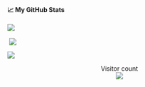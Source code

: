 #### &#x1f4c8; My GitHub Stats

<p><img align="center" src="https://github-readme-stats-one-bice.vercel.app/api?username=gnahtcouq&count_private=true&theme=tokyonight&show_icons=true&include_all_commits=true&role=OWNER,ORGANIZATION_MEMBER,COLLABORATOR" /></p>
<p>&nbsp;<img align="center" src="https://github-readme-stats-one-bice.vercel.app/api/top-langs/?username=gnahtcouq&count_private=true&layout=compact&langs_count=8&theme=tokyonight&role=OWNER,COLLABORATOR" /></p>
<p><img align="center" src="https://github-readme-streak-stats.herokuapp.com/?user=gnahtcouq&count_private=true&theme=tokyonight" /></p>

<p align="center"> 
  Visitor count<br>
  <img src="https://profile-counter.glitch.me/gnahtcouq/count.svg" />
</p>
